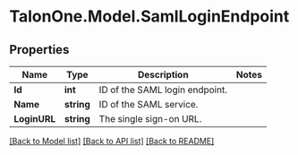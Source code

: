 # TalonOne.Model.SamlLoginEndpoint
## Properties

Name | Type | Description | Notes
------------ | ------------- | ------------- | -------------
**Id** | **int** | ID of the SAML login endpoint. | 
**Name** | **string** | ID of the SAML service. | 
**LoginURL** | **string** | The single sign-on URL. | 

[[Back to Model list]](../README.md#documentation-for-models) [[Back to API list]](../README.md#documentation-for-api-endpoints) [[Back to README]](../README.md)

